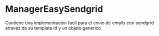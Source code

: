 # ManagerEasySendgrid
Contiene una implementacion facil para el envio de emails con sendgrid atravez de su template id y un objeto generico 
